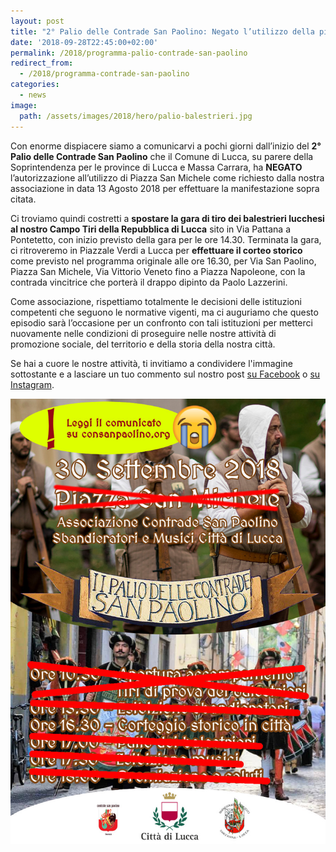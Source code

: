 ```yaml
---
layout: post
title: "2° Palio delle Contrade San Paolino: Negato l’utilizzo della piazza"
date: '2018-09-28T22:45:00+02:00'
permalink: /2018/programma-palio-contrade-san-paolino
redirect_from:
  - /2018/programma-contrade-san-paolino
categories:
  - news
image:
  path: /assets/images/2018/hero/palio-balestrieri.jpg
---
```


Con enorme dispiacere siamo a comunicarvi a pochi giorni dall’inizio del **2°
Palio delle Contrade San Paolino** che il Comune di Lucca, su parere della
Soprintendenza per le province di Lucca e Massa Carrara, ha **NEGATO**
l’autorizzazione all’utilizzo di Piazza San Michele come richiesto dalla nostra
associazione in data 13 Agosto 2018 per effettuare la manifestazione sopra citata.

<!-- more -->

Ci troviamo quindi costretti a **spostare la gara di tiro dei balestrieri
lucchesi al nostro Campo Tiri della Repubblica di Lucca** sito in Via Pattana a
Pontetetto, con inizio previsto della gara per le ore 14.30. Terminata la gara,
ci ritroveremo in Piazzale Verdi a Lucca per **effettuare il corteo storico**
come previsto nel programma originale alle ore 16.30, per Via San Paolino,
Piazza San Michele, Via Vittorio Veneto fino a Piazza Napoleone, con la contrada
vincitrice che porterà il drappo dipinto da Paolo Lazzerini.

Come associazione, rispettiamo totalmente le decisioni delle istituzioni
competenti che seguono le normative vigenti, ma ci auguriamo che questo episodio
sarà l’occasione per un confronto con tali istituzioni per metterci nuovamente
nelle condizioni di proseguire nelle nostre attività di promozione sociale, del
territorio e della storia della nostra città.

Se hai a cuore le nostre attività, ti invitiamo a condividere l'immagine
sottostante e a lasciare un tuo commento sul nostro post [su Facebook](https://www.facebook.com/consanpaolino/photos/a.341416209351535/1073188816174267/) o [su
Instagram](https://www.instagram.com/p/BoSPGqpiy-r/).

![volantino aggiornato](/assets/images/2018/palio-contrade/programma_v2.jpg)
